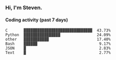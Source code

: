 ### Hi, I'm Steven.

#### Coding activity (past 7 days)
```
C       ▓▓▓▓▓▓▓▓▓▓▓▓▓▓▓▓▓▓▓▓▓▓▓▓▓▓▓▓▓▓  43.73%
Python  ▓▓▓▓▓▓▓▓▓▓▓▓▓▓▓▓                24.09%
other   ▓▓▓▓▓▓▓▓▓▓▓                     17.40%
Bash    ▓▓▓▓▓▓                           9.17%
JSON    ▓                                2.83%
Text    ▓                                2.77%
```
